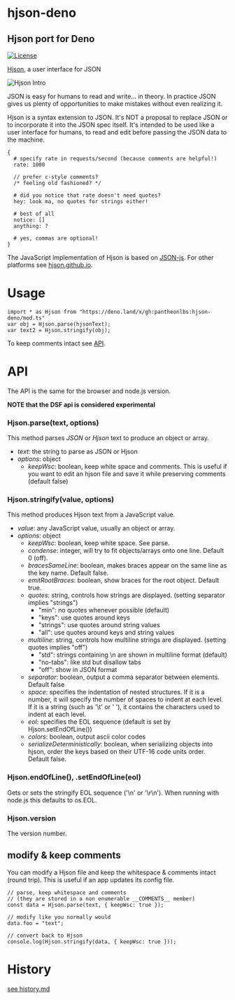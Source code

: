 # hjson-deno

## Hjson port for Deno

[![License](https://img.shields.io/github/license/hjson/hjson-js.svg?style=flat-square)](https://github.com/hjson/hjson-js/blob/master/LICENSE)

[Hjson](https://hjson.github.io), a user interface for JSON

![Hjson Intro](https://hjson.github.io/hjson1.gif)

JSON is easy for humans to read and write... in theory. In practice JSON gives us plenty of opportunities to make mistakes without even realizing it.

Hjson is a syntax extension to JSON. It's NOT a proposal to replace JSON or to incorporate it into the JSON spec itself. It's intended to be used like a user interface for humans, to read and edit before passing the JSON data to the machine.

```Hjson
{
  # specify rate in requests/second (because comments are helpful!)
  rate: 1000

  // prefer c-style comments?
  /* feeling old fashioned? */

  # did you notice that rate doesn't need quotes?
  hey: look ma, no quotes for strings either!

  # best of all
  notice: []
  anything: ?

  # yes, commas are optional!
}
```

The JavaScript implementation of Hjson is based on [JSON-js](https://github.com/douglascrockford/JSON-js). For other platforms see [hjson.github.io](https://hjson.github.io).

# Usage

```
import * as Hjson from "https://deno.land/x/gh:pantheonlbs:hjson-deno/mod.ts"
var obj = Hjson.parse(hjsonText);
var text2 = Hjson.stringify(obj);
```

To keep comments intact see [API](#modify--keep-comments).

# API

The API is the same for the browser and node.js version.

**NOTE that the DSF api is considered experimental**

### Hjson.parse(text, options)

This method parses *JSON* or *Hjson* text to produce an object or array.

- *text*: the string to parse as JSON or Hjson
- *options*: object
  - *keepWsc*: boolean, keep white space and comments. This is useful if you want to edit an hjson file and save it while preserving comments (default false)

### Hjson.stringify(value, options)

This method produces Hjson text from a JavaScript value.

- *value*: any JavaScript value, usually an object or array.
- *options*: object
  - *keepWsc*: boolean, keep white space. See parse.
  - *condense*: integer, will try to fit objects/arrays onto one line. Default 0 (off).
  - *bracesSameLine*: boolean, makes braces appear on the same line as the key name. Default false.
  - *emitRootBraces*: boolean, show braces for the root object. Default true.
  - *quotes*: string, controls how strings are displayed. (setting separator implies "strings")
    - "min": no quotes whenever possible (default)
    - "keys": use quotes around keys
    - "strings": use quotes around string values
    - "all": use quotes around keys and string values
  - *multiline*: string, controls how multiline strings are displayed. (setting quotes implies "off")
    - "std": strings containing \n are shown in multiline format (default)
    - "no-tabs": like std but disallow tabs
    - "off": show in JSON format
  - *separator*: boolean, output a comma separator between elements. Default false
  - *space*: specifies the indentation of nested structures. If it is a number, it will specify the number of spaces to indent at each level. If it is a string (such as '\t' or '&nbsp;'), it contains the characters used to indent at each level.
  - *eol*: specifies the EOL sequence (default is set by Hjson.setEndOfLine())
  - *colors*: boolean, output ascii color codes
  - *serializeDeterministically*: boolean, when serializing objects into hjson, order the keys based on their UTF-16 code units order. Default false.

### Hjson.endOfLine(), .setEndOfLine(eol)

Gets or sets the stringify EOL sequence ('\n' or '\r\n'). When running with node.js this defaults to os.EOL.

### Hjson.version

The version number.

## modify & keep comments

You can modify a Hjson file and keep the whitespace & comments intact (round trip). This is useful if an app updates its config file.

```
// parse, keep whitespace and comments
// (they are stored in a non enumerable __COMMENTS__ member)
const data = Hjson.parse(text, { keepWsc: true });

// modify like you normally would
data.foo = "text";

// convert back to Hjson
console.log(Hjson.stringify(data, { keepWsc: true }));
```

# History

[see history.md](history.md)

